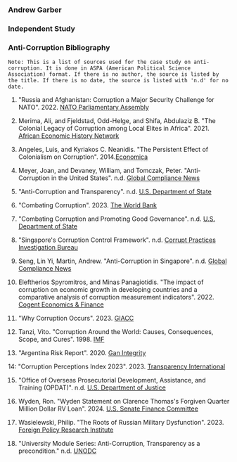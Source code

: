 ### Andrew Garber

### Independent Study

### Anti-Corruption Bibliography

```
Note: This is a list of sources used for the case study on anti-corruption. It is done in ASPA (American Political Science Association) format. If there is no author, the source is listed by the title. If there is no date, the source is listed with 'n.d' for no date.
```

1. "Russia and Afghanistan: Corruption a Major Security Challenge for NATO". 2022. [NATO Parliamentary Assembly](https://www.nato-pa.int/news/russia-afghanistan-corruption-major-security-challenge-nato)

2. Merima, Ali, and Fjeldstad, Odd-Helge, and Shifa, Abdulaziz B. "The Colonial Legacy of Corruption among Local Elites in Africa". 2021. [African Economic History Network](https://www.aehnetwork.org/blog/the-colonial-legacy-of-corruption-among-local-elites-in-africa/)

3. Angeles, Luis, and Kyriakos C. Neanidis. "The Persistent Effect of Colonialism on Corruption". 2014.[Economica](http://www.jstor.org/stable/24751963)

4. Meyer, Joan, and Devaney, William, and Tomczak, Peter. "Anti-Corruption in the United States". n.d. [Global Compliance News](https://www.globalcompliancenews.com/anti-corruption/anti-corruption-in-the-united-states/)

5. "Anti-Corruption and Transparency". n.d. [U.S. Department of State](https://www.state.gov/policy-issues/anti-corruption-and-transparency/)

6. "Combating Corruption". 2023. [The World Bank](https://www.worldbank.org/en/topic/governance/brief/combating-corruption)

7. "Combating Corruption and Promoting Good Governance". n.d. [U.S. Department of State](https://www.state.gov/combating-corruption-and-promoting-good-governance/)

8. "Singapore's Corruption Control Framework". n.d. [Corrupt Practices Investigation Bureau](https://www.cpib.gov.sg/about-corruption/prevention-and-corruption/singapores-corruption-control-framework/)

9. Seng, Lin Yi, Martin, Andrew. "Anti-Corruption in Singapore". n.d. [Global Compliance News](https://www.globalcompliancenews.com/anti-corruption/anti-corruption-in-singapore/)

10. Eleftherios Spyromitros, and Minas Panagiotidis. "The impact of corruption on economic growth in developing countries and a comparative analysis of corruption measurement indicators". 2022. [Cogent Economics & Finance](https://www.tandfonline.com/doi/full/10.1080/23322039.2022.2129368?scroll=top&needAccess=true)

11. "Why Corruption Occurs". 2023. [GIACC](https://giaccentre.org/why-corruption-occurs/)

12. Tanzi, Vito. "Corruption Around the World: Causes, Consequences, Scope, and Cures". 1998. [IMF](https://www.imf.org/external/pubs/ft/wp/wp9863.pdf)

13. "Argentina Risk Report". 2020. [Gan Integrity](https://www.ganintegrity.com/country-profiles/argentina/)

14: "Corruption Perceptions Index 2023". 2023. [Transparency International](https://www.transparency.org/en/cpi/2023)

15. "Office of Overseas Prosecutorial Development, Assistance, and Training (OPDAT)". n.d. [U.S. Department of Justice](https://www.justice.gov/criminal/criminal-opdat)

16. Wyden, Ron. "Wyden Statement on Clarence Thomas's Forgiven Quarter Million Dollar RV Loan". 2024. [U.S. Senate Finance Committee](https://www.finance.senate.gov/chairmans-news/wyden-statement-on-clarence-thomass-forgiven-quarter-million-dollar-rv-loan)

17. Wasielewski, Philip. "The Roots of Russian Military Dysfunction". 2023. [Foreign Policy Research Institute](https://www.fpri.org/article/2023/03/the-roots-of-russian-military-dysfunction/)

18. "University Module Series: Anti-Corruption, Transparency as a precondition." n.d. [UNODC](https://www.unodc.org/e4j/en/anti-corruption/module-6/key-issues/transparency-as-a-precondition.html)
